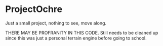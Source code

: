 # ProjectOchre
Just a small project, nothing to see, move along.

THERE MAY BE PROFRANITY IN THIS CODE. Still needs to be cleaned up since this was just a personal terrain engine before going to school.
